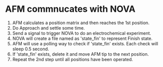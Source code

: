 # AFM commnucates with NOVA
1. AFM calculates a position matrix and then reaches the 1st position.
2. Do Approach and settle some time.
3. Send a signal to trigger NOVA to do an electrochemical experiment.
4. NOVA will create a file named as 'state_fin' to represent Finish state.
5. AFM will use a polling way to check if 'state_fin' exists. Each check will sleep 0.5 second.
6. If 'state_fin' exists, delete it and move AFM tip to the next position.
7. Repeat the 2nd step until all positions have been operated.
